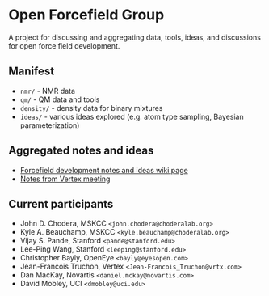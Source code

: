 Open Forcefield Group
=====================

A project for discussing and aggregating data, tools, ideas, and discussions for open force field development.

## Manifest

* `nmr/` - NMR data
* `qm/` - QM data and tools
* `density/` - density data for binary mixtures
* `ideas/` - various ideas explored (e.g. atom type sampling, Bayesian parameterization)

## Aggregated notes and ideas

* [Forcefield development notes and ideas wiki page](https://github.com/choderalab/ForcefieldData/wiki)
* [Notes from Vertex meeting](https://github.com/choderalab/ForcefieldData/wiki/Forcefield-parameterization-plans)

## Current participants

* John D. Chodera, MSKCC `<john.chodera@choderalab.org>`
* Kyle A. Beauchamp, MSKCC `<kyle.beauchamp@choderalab.org>`
* Vijay S. Pande, Stanford `<pande@stanford.edu>`
* Lee-Ping Wang, Stanford `<leeping@stanford.edu>`
* Christopher Bayly, OpenEye `<bayly@eyesopen.com>`
* Jean-Francois Truchon, Vertex `<Jean-Francois_Truchon@vrtx.com>`
* Dan MacKay, Novartis `<daniel.mckay@novartis.com>`
* David Mobley, UCI `<dmobley@uci.edu>`

